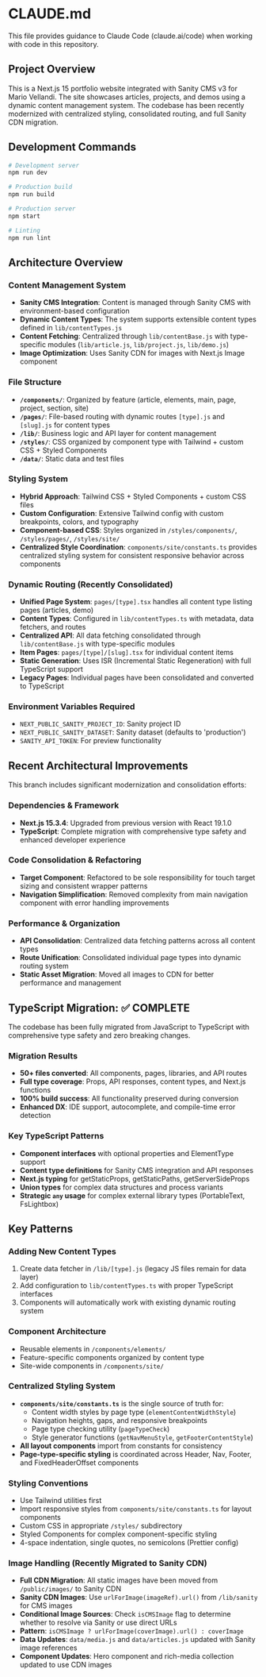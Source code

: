 # CLAUDE.md

This file provides guidance to Claude Code (claude.ai/code) when working with code in this repository.

## Project Overview

This is a Next.js 15 portfolio website integrated with Sanity CMS v3 for Mario Vellandi. The site showcases articles, projects, and demos using a dynamic content management system. The codebase has been recently modernized with centralized styling, consolidated routing, and full Sanity CDN migration.

## Development Commands

```bash
# Development server
npm run dev

# Production build
npm run build

# Production server
npm start

# Linting
npm run lint
```

## Architecture Overview

### Content Management System
- **Sanity CMS Integration**: Content is managed through Sanity CMS with environment-based configuration
- **Dynamic Content Types**: The system supports extensible content types defined in `lib/contentTypes.js`
- **Content Fetching**: Centralized through `lib/contentBase.js` with type-specific modules (`lib/article.js`, `lib/project.js`, `lib/demo.js`)
- **Image Optimization**: Uses Sanity CDN for images with Next.js Image component

### File Structure
- **`/components/`**: Organized by feature (article, elements, main, page, project, section, site)
- **`/pages/`**: File-based routing with dynamic routes `[type].js` and `[slug].js` for content types
- **`/lib/`**: Business logic and API layer for content management
- **`/styles/`**: CSS organized by component type with Tailwind + custom CSS + Styled Components
- **`/data/`**: Static data and test files

### Styling System
- **Hybrid Approach**: Tailwind CSS + Styled Components + custom CSS files
- **Custom Configuration**: Extensive Tailwind config with custom breakpoints, colors, and typography
- **Component-based CSS**: Styles organized in `/styles/components/`, `/styles/pages/`, `/styles/site/`
- **Centralized Style Coordination**: `components/site/constants.ts` provides centralized styling system for consistent responsive behavior across components

### Dynamic Routing (Recently Consolidated)
- **Unified Page System**: `pages/[type].tsx` handles all content type listing pages (articles, demo)
- **Content Types**: Configured in `lib/contentTypes.ts` with metadata, data fetchers, and routes
- **Centralized API**: All data fetching consolidated through `lib/contentBase.js` with type-specific modules
- **Item Pages**: `pages/[type]/[slug].tsx` for individual content items
- **Static Generation**: Uses ISR (Incremental Static Regeneration) with full TypeScript support
- **Legacy Pages**: Individual pages have been consolidated and converted to TypeScript

### Environment Variables Required
- `NEXT_PUBLIC_SANITY_PROJECT_ID`: Sanity project ID
- `NEXT_PUBLIC_SANITY_DATASET`: Sanity dataset (defaults to 'production')
- `SANITY_API_TOKEN`: For preview functionality

## Recent Architectural Improvements

This branch includes significant modernization and consolidation efforts:

### Dependencies & Framework
- **Next.js 15.3.4**: Upgraded from previous version with React 19.1.0
- **TypeScript**: Complete migration with comprehensive type safety and enhanced developer experience

### Code Consolidation & Refactoring
- **Target Component**: Refactored to be sole responsibility for touch target sizing and consistent wrapper patterns
- **Navigation Simplification**: Removed complexity from main navigation component with error handling improvements

### Performance & Organization
- **API Consolidation**: Centralized data fetching patterns across all content types
- **Route Unification**: Consolidated individual page types into dynamic routing system
- **Static Asset Migration**: Moved all images to CDN for better performance and management

## TypeScript Migration: ✅ COMPLETE

The codebase has been fully migrated from JavaScript to TypeScript with comprehensive type safety and zero breaking changes.

### Migration Results
- **50+ files converted**: All components, pages, libraries, and API routes
- **Full type coverage**: Props, API responses, content types, and Next.js functions
- **100% build success**: All functionality preserved during conversion
- **Enhanced DX**: IDE support, autocomplete, and compile-time error detection

### Key TypeScript Patterns
- **Component interfaces** with optional properties and ElementType support
- **Content type definitions** for Sanity CMS integration and API responses
- **Next.js typing** for getStaticProps, getStaticPaths, getServerSideProps
- **Union types** for complex data structures and process variants
- **Strategic `any` usage** for complex external library types (PortableText, FsLightbox)

## Key Patterns

### Adding New Content Types
1. Create data fetcher in `/lib/[type].js` (legacy JS files remain for data layer)
2. Add configuration to `lib/contentTypes.ts` with proper TypeScript interfaces
3. Components will automatically work with existing dynamic routing system

### Component Architecture
- Reusable elements in `/components/elements/`
- Feature-specific components organized by content type
- Site-wide components in `/components/site/`

### Centralized Styling System
- **`components/site/constants.ts`** is the single source of truth for:
  - Content width styles by page type (`elementContentWidthStyle`)
  - Navigation heights, gaps, and responsive breakpoints
  - Page type checking utility (`pageTypeCheck`)
  - Style generator functions (`getNavMenuStyle`, `getFooterContentStyle`)
- **All layout components** import from constants for consistency
- **Page-type-specific styling** is coordinated across Header, Nav, Footer, and FixedHeaderOffset components

### Styling Conventions
- Use Tailwind utilities first
- Import responsive styles from `components/site/constants.ts` for layout components
- Custom CSS in appropriate `/styles/` subdirectory
- Styled Components for complex component-specific styling
- 4-space indentation, single quotes, no semicolons (Prettier config)

### Image Handling (Recently Migrated to Sanity CDN)
- **Full CDN Migration**: All static images have been moved from `/public/images/` to Sanity CDN
- **Sanity CDN Images**: Use `urlForImage(imageRef).url()` from `/lib/sanity` for CMS images
- **Conditional Image Sources**: Check `isCMSImage` flag to determine whether to resolve via Sanity or use direct URLs
- **Pattern**: `isCMSImage ? urlForImage(coverImage).url() : coverImage`
- **Data Updates**: `data/media.js` and `data/articles.js` updated with Sanity image references
- **Component Updates**: Hero component and rich-media collection updated to use CDN images